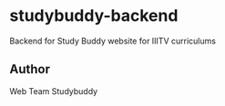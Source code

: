 # studybuddy-backend
Backend for Study Buddy website for IIITV curriculums 

## Author 
Web Team Studybuddy
